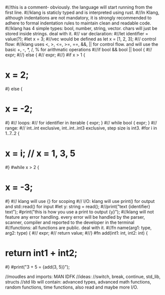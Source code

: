 #//this is a comment- obviously. the language will start running from the first line.
#//klang is staticly typed and is interpreted using rust.
#//In Klang, although indentations are not mandatory, it is strongly recommended to adhere to formal indentation rules to maintain clean and readable code.
#//klang has 4 simple types: bool, number, string, vector. chars will just be stored inside strings. deal with it.
#// var declaration:
#//let identifier = value(?);
#let x = 3;
#//vec would be defined as let x = [1, 2, 3];
#// control flow:
#//klang uses <, >, <=, >=, ==, &&, || for control flow. and will use the basic +, -, *, /, % for arithmatic operations
#//if bool && bool || bool {
#//    expr;
#//} else {
#//    expr;
#//}
#if x > 1 {
#    x = 2;
#} else {
#    x = -2;
#}
#// loops:
#// for identifier in iterable { expr; }
#// while bool { expr; }
#// range: 
#// int..int exclusive, int..int..int3 exclusive, step size is int3.
#for i in 1..7..2 {
#    x = i; // x = 1, 3, 5
#}
#while x > 2 {
#    x = -3;
#}
#// klang will use {} for scoping
#// I/O: klang will use print() for output and std::read() for input
#let y: string = read();
#//print("text {identifier} text");
#print("this is how you use a print to output {y}");
#//klang will not feature any error handling. every error will be handled by the parser, scanner, compiler and reported to the developer in the terminal
#//functions: all functions are public. deal with it.
#//fn name(arg1: type, arg2: type) {
#//    expr;
#//    return value;
#//}
#fn add(int1: int, int2: int) {
#    return int1 + int2;
#}
#print("3 + 5 = {add(3, 5)}");

//moudles and imports: MAN IDFK
//ideas:
//switch, break, continue, std_lib, structs
//std lib will contain: advanced types, advanced math functions, random functions, time functions, also read and maybe more I/O.
